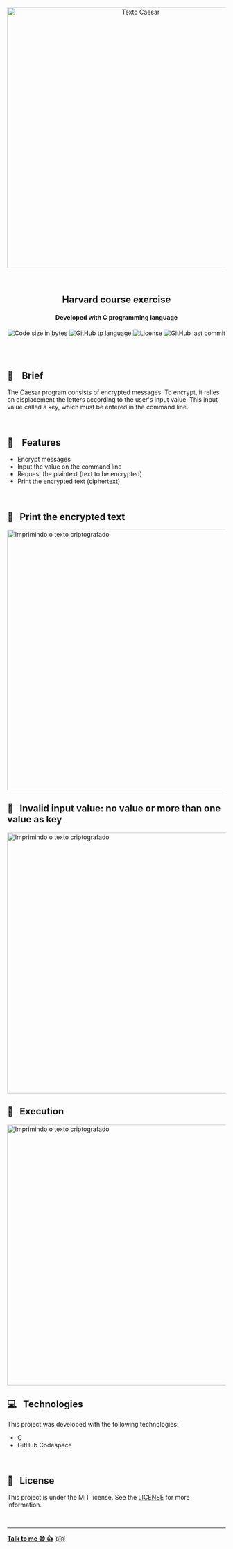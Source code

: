 
<p align="center">
<br>
  <img  hight="auto" width="600px" alt="Texto Caesar" src="https://res.cloudinary.com/dxijjbby3/image/upload/v1665783167/Caesar/39c430329fdc70206f46c5ff9d0349f8_cgbxcy.png"/>
</p>
<br>
  <h2 align="center">
      Harvard course exercise
<br>
  </h2>
  <h4 align="center">Developed with C programming language</h4>
  <p align="center">
  <img alt="Code size in bytes" src="https://img.shields.io/github/languages/code-size/larissayasmim/caesar-c?color=black">
  <img alt="GitHub tp language" src="https://img.shields.io/github/languages/top/larissayasmim/caesar-c?color=white">
  <img alt="License" src="https://img.shields.io/badge/license-MIT-%2304D361?color=black">
  <img alt="GitHub last commit" src="https://img.shields.io/github/last-commit/larissayasmim/caesar-c?color=white">
</p>
<br>
<br>

## :memo: &nbsp;&nbsp; Brief
<p>The Caesar program consists of encrypted messages. To encrypt, it relies on displacement the letters according to the user's input value.
This input value called a key, which must be entered in the command line.</p>


<br>

## :gem: &nbsp;&nbsp; Features
- Encrypt messages
- Input the value on the command line
- Request the plaintext (text to be encrypted)
- Print the encrypted text (ciphertext)
<br>

## :closed_lock_with_key: &nbsp; Print the encrypted text
<img align="center" height="auto" width="600" alt="Imprimindo o texto criptografado" src="https://res.cloudinary.com/dxijjbby3/image/upload/v1665781296/Caesar/caesar1_y9wydo.png"/>
<br>

## :closed_lock_with_key: &nbsp; Invalid input value: no value or more than one value as key
<img align="center" height="auto" width="600" alt="Imprimindo o texto criptografado" src="https://res.cloudinary.com/dxijjbby3/image/upload/v1665781297/Caesar/caesar2_r6ntuk.png"/>
<br>

## :closed_lock_with_key: &nbsp; Execution
<img align="center" height="auto" width="600" alt="Imprimindo o texto criptografado" src="https://res.cloudinary.com/dxijjbby3/image/upload/v1665782288/Caesar/caesarvideo10_online-video-cutter.com_h4m1qs.gif"/>
<br>

## :computer:  &nbsp; Technologies
This project was developed with the following technologies:

- C
-  GitHub Codespace

<br>

## :page_with_curl: &nbsp; License
This project is under the MIT license. See the [LICENSE](https://github.com/larissayasmim/caesar-c/blob/main/LICENSE) for more information.

<br>

---

**[Talk to me :smile:&nbsp;:thumbsup:](https://www.linkedin.com/in/larissayasmimpa)** <span>&#x1f1e7;&#x1f1f7;</span>
